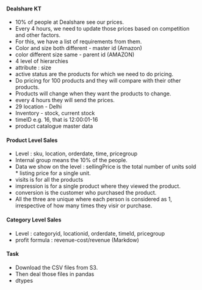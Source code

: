 #### Dealshare KT
- 10% of people at Dealshare see our prices.
- Every 4 hours, we need to update those prices based on competition and other factors.
- For this, we have a list of requirements from them.
- Color and size both different - master id (Amazon)
- color different size same - parent id (AMAZON)
- 4 level of hierarchies
- attribute : size
- active status are the products for which we need to do pricing.
- Do pricing for 100 products and they will compare with their other products.
- Products will change when they want the products to change.
- every 4 hours they will send the prices.
- 29 location - Delhi
- Inventory - stock, current stock
- timeID e.g. 16, that is 12:00:01-16
- product catalogue master data

#### Product Level Sales 
- Level : sku, location, orderdate, time, pricegroup
- Internal group means the 10% of the people.
- Data we show on the level : sellingPrice is the total number of units sold * listing price for a single unit.
- visits is for all the products
- impression is for a single product where they viewed the product.
- conversion is the customer who purchased the product.
- All the three are unique where each person is considered as 1, irrespective of how many times they visir or purchase.

#### Category Level Sales
- Level : categoryid, locationid, orderdate, timeId, pricegroup
- profit formula : revenue-cost/revenue (Markdow)

#### Task
- Download the CSV files from S3.
- Then deal those files in pandas
- dtypes